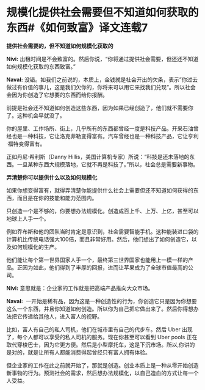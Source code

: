 # 规模化提供社会需要但不知道如何获取的东西#《如何致富》译文连载7

**提供社会需要的，但不知道如何规模化获取的**

**Nivi:** 出租时间是不会致富的。然后你说，“你将通过提供社会需要，但还还不知道如何规模化获取的东西致富。”

**Naval:** 没错。如我们之前说的，本质上，金钱就是社会开出的欠条，表示”你过去做过有价值的事儿，这是我们欠你的，你将来可以用它来找我们兑现”。所以社会会因为你创造了它想要的东西而给你报酬。

前提是社会还不知道如何创造这些东西，因为如果已经创造了，他们就不需要你了。这种机会早就没了。

你的屋里、工作场所、街上，几乎所有的东西都曾经一度是科技产品。开采石油曾经也是一种科技，它让洛克菲勒变得富有。汽车曾经也是一种科技产品，它让亨利·福特变得富有。

正如丹尼·希利斯（Danny Hillis，美国计算机专家）所说：“科技是还未落地的东西。一旦某种东西大规模落地，它就不再是科技了。”所以，社会总是需要新事物。

**弄清楚你可以提供什么以及如何规模化**

如果你想变得富有，就得弄清楚你能提供什么社会上需要但还不知道如何获得的东西，而且是在你的技能和能力范围内。

只创造一个是不够的，你要想办法规模化。创造成百上千、上万、上亿，甚至可以地球上人手一个。

例如乔布斯和他的团队当时肯定是意识到，社会需要智能手机。这种能装进口袋的计算机比传统电话强大100倍，而且非常好用。然后，他们想出了如何创造它，以及如何规模化的生产。

他们能让每个第一世界国家人手一个，最终第三世界国家也能用上一模一样的产品。正因为如此，他们得到了丰厚的回报，进而让苹果成为了全球市值最高的公司。

**Nivi:** 意思就是：企业家的工作就是把高端产品推向大众市场。

**Naval:**  一开始是稀有品，因为这是一种创造性的行为，你创造它只是因为你想要这么一个东西，并且你知道如何创造。所以你为自己把它做出来了。然后你得想办法把它传递给其他人，进入富人的视野。

比如，富人有自己的私人司机，他们在城市里有自己的代步车。然后 Uber 出现了，每个人都可以享受的私人司机的服务。现在你甚至可以看到 Uber pools 正在取代穿梭巴士，因为它更方便。然后是小型摩托车，这是下沉市场。所以,你讲的是对的，就是让所有人都能消费得起曾经只有富人拥有体验。

但企业家的工作在此之前就开始了，那就是创造。创业本质上是一种从零开始创造新事物的行为。预测社会的需求，然后想办法规模化，以自己造血的方式让每一个人受益。